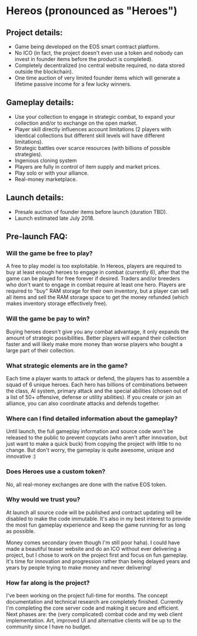 # Hereos (pronounced as "Heroes")
## Project details:
- Game being developed on the EOS smart contract platform.
- No ICO (in fact, the project doesn't even use a token and nobody can invest in founder items before the product is completed).
- Completely decentralized (no central website required, no data stored outside the blockchain).
- One time auction of very limited founder items which will generate a lifetime passive income for a few lucky winners.

## Gameplay details:
- Use your collection to engage in strategic combat, to expand your collection and/or to exchange on the open market.
- Player skill directly influences account limitations (2 players with identical collections but different skill levels will have different limitations).
- Strategic battles over scarce resources (with billions of possible strategies).
- Ingenious cloning system
- Players are fully in control of item supply and market prices.
- Play solo or with your alliance.
- Real-money marketplace.

## Launch details:
- Presale auction of founder items before launch (duration TBD).
- Launch estimated late July 2018.

## Pre-launch FAQ:
### Will the game be free to play?
A free to play model is too exploitable. In Hereos, players are required to buy at least enough heroes to engage in combat (currently 6), after that the game can be played for free forever if desired. Traders and/or breeders who don't want to engage in combat require at least one hero. Players are required to "buy" RAM storage for their own inventory, but a player can sell all items and sell the RAM storage space to get the money refunded (which makes inventory storage effectively free).

### Will the game be pay to win?
Buying heroes doesn't give you any combat advantage, it only expands the amount of strategic possibilities. Better players will expand their collection faster and will likely make more money than worse players who bought a large part of their collection.

### What strategic elements are in the game?
Each time a player wants to attack or defend, the players has to assemble a squad of 6 unique heroes. Each hero has billions of combinations between the class, AI system, primary attack and the special abilities (chosen out of a list of 50+ offensive, defense or utility abilities). If you create or join an alliance, you can also coordinate attacks and defends together.

### Where can I find detailed information about the gameplay?
Until launch, the full gameplay information and source code won't be released to the public to prevent copycats (who aren't after innovation, but just want to make a quick buck) from copying the project with little to no change. But don't worry, the gameplay is quite awesome, unique and innovative :) 

### Does Heroes use a custom token?
No, all real-money exchanges are done with the native EOS token.

### Why would we trust you?
At launch all source code will be published and contract updating will be disabled to make the code immutable. It's also in my best interest to provide the most fun gameplay experience and keep the game running for as long as possible. 

Money comes secondary (even though I'm still poor haha). I could have made a beautiful teaser website and do an ICO without ever delivering a project, but I chose to work on the project first and focus on fun gameplay. It's time for innovation and progression rather than being delayed years and years by people trying to make money and never delivering!

### How far along is the project?
I've been working on the project full-time for months. The concept documentation and technical research are completely finished. Currently I'm completing the core server code and making it secure and efficient. Next phases are: the (very complicated) combat code and my web client implementation. Art, improved UI and alternative clients will be up to the community since I have no budget.
